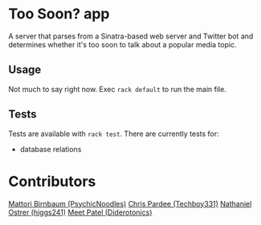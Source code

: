 # Too Soon? app
A server that parses from a Sinatra-based web server and Twitter bot and determines whether it's too soon to talk about a popular media topic.

## Usage
Not much to say right now. Exec `rack default` to run the main file.

## Tests
Tests are available with `rack test`. There are currently tests for:

* database relations

# Contributors
[Mattori Birnbaum (PsychicNoodles)](https://github.com/PsychicNoodles)
[Chris Pardee (Techboy331)](https://github.com/Techboy331)
[Nathaniel Ostrer (higgs241)](https://github.com/higgs241)
[Meet Patel (Diderotonics)](https://github.com/Diderotonics)
